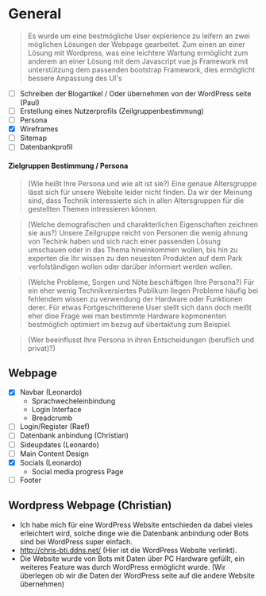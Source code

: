 # General

> Es wurde um eine bestmögliche User expierience zu leifern an zwei möglichen Lösungen der Webpage gearbeitet. Zum einen an einer Lösung mit Wordpress, was eine leichtere Wartung ermöglicht zum anderem an einer Lösung mit dem Javascript vue.js Framework mit unterstützung dem passenden bootstrap Framework, dies ermöglicht bessere Anpassung des UI's

- [ ] Schreiben der Blogartikel / Oder übernehmen von der WordPress seite (Paul)
- [ ] Erstellung eines Nutzerprofils (Zeilgruppenbestimmung)
- [ ] Persona
- [x] Wireframes 
- [ ] Sitemap
- [ ] Datenbankprofil

#### Zielgruppen Bestimmung / Persona
> (Wie heißt Ihre Persona und wie alt ist sie?) Eine genaue Altersgruppe lässt sich für unsere Website leider nicht finden. Da wir der Meinung sind, dass Technik interessierte sich in allen Altersgruppen für die gestellten Themen intressieren können.

> (Welche demografischen und charakterlichen Eigenschaften zeichnen sie aus?) Unsere Zeilgruppe reicht von Personen die wenig ahnung von Techink haben und sich nach einer passenden Lösung umschauen oder in das Thema hineinkommen wollen, bis hin zu experten die Ihr wissen zu den neuesten Produkten auf dem Park verfolständigen wollen oder darüber informiert werden wollen.

> (Welche Probleme, Sorgen und Nöte beschäftigen Ihre Persona?) Für ein eher wenig Technikversiertes Publikum liegen Probleme häufig bei fehlendem wissen zu verwendung der Hardware oder Funktionen derer. Für etwas Fortgeschritterene User stellt sich dann doch meißt eher dioe Frage wei man bestimmte Hardware kopmonenten bestmöglich optimiert im bezug auf übertaktung zum Beispiel.

> (Wer beeinflusst Ihre Persona in ihren Entscheidungen (beruflich und privat)?)

## Webpage
 - [x] Navbar (Leonardo)
   - Sprachwecheleinbindung
   - Login Interface
   - Breadcrumb
 - [ ] Login/Register (Raef)
 - [ ] Datenbank anbindung (Christian)
 - [ ] Sideupdates (Leonardo)
 - [ ] Main Content Design
 - [x] Socials (Leonardo)
   - Social media progress Page
 - [ ] Footer
 
## Wordpress Webpage (Christian)
 - Ich habe mich für eine WordPress Website entschieden da dabei vieles erleichtert wird, solche dinge wie die Datenbank anbindung oder Bots sind bei WordPress super einfach.
 - http://chris-bti.ddns.net/ (Hier ist die WordPress Website verlinkt).
 - Die Website wurde von Bots mit Daten über PC Hardware gefüllt, ein weiteres Feature was durch WordPress ermöglicht wurde. (Wir überlegen ob wir die Daten der WordPress seite auf die andere Website übernehmen)
